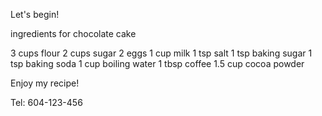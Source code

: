 Let's begin!

ingredients for chocolate cake

3 cups flour
2 cups sugar
2 eggs
1 cup milk
1 tsp salt
1 tsp baking sugar
1 tsp baking soda
1 cup boiling water
1 tbsp coffee
1.5 cup cocoa powder

Enjoy my recipe!

Tel: 604-123-456